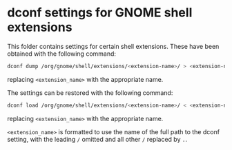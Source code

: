 # dconf settings for GNOME shell extensions

This folder contains settings for certain shell extensions. These have been obtained with the following command:

```zsh
dconf dump /org/gnome/shell/extensions/<extension-name>/ > <extension-name>.dconf
```

replacing `<extension_name>` with the appropriate name.

The settings can be restored with the following command:

```zsh
dconf load /org/gnome/shell/extensions/<extension-name>/ < <extension-name>.dconf
```

replacing `<extension_name>` with the appropriate name.

`<extension_name>` is formatted to use the name of the full path to the dconf setting, with the leading `/` omitted and all other `/` replaced by `.`.

